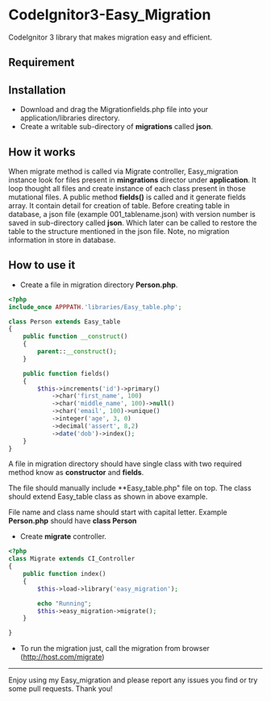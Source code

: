 # CodeIgnitor3-Easy_Migration
CodeIgnitor 3 library that makes migration easy and efficient.

## Requirement

## Installation
+ Download and drag the Migrationfields.php file into your application/libraries directory.
+ Create a writable sub-directory of **migrations** called **json**.

## How it works
When migrate method is called via Migrate controller, Easy_migration instance look for files present in **mingrations** director under **application**. It loop thought all files and create instance of each class present in those mutational files. A public method **fields()** is called and it generate fields array. It contain detail for creation of table. Before creating table in database, a json file (example 001_tablename.json) with version number is saved in sub-directory called **json**. Which later can be called to restore the table to the structure mentioned in the json file. Note, no migration information in store in database.

## How to use it
+ Create a file in migration directory **Person.php**.
```php
<?php
include_once APPPATH.'libraries/Easy_table.php';

class Person extends Easy_table
{
    public function __construct()
    {
        parent::__construct();
    }

    public function fields()
    {
        $this->increments('id')->primary()
            ->char('first_name', 100)
            ->char('middle_name', 100)->null()
            ->char('email', 100)->unique()
            ->integer('age', 3, 0)
            ->decimal('assert', 8,2)
            ->date('dob')->index();
    }
}
```
A file in migration directory should have single class with two required method know as **constructor** and **fields**. 

The file should manually include **Easy_table.php" file on top. The class should extend Easy_table class as shown in above example.

File name and class name should start with capital letter. Example **Person.php** should have **class Person**


+ Create **migrate** controller.
```php
<?php
class Migrate extends CI_Controller
{
    public function index()
    {
        $this->load->library('easy_migration');

        echo "Running";
        $this->easy_migration->migrate();
    }

}
```
+ To run the migration just, call the migration from browser (http://host.com/migrate)


___
Enjoy using my Easy_migration and please report any issues you find or try some pull requests. 
Thank you!
